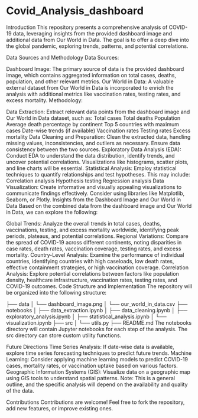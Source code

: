 # Covid_Analysis_dashboard

Introduction
This repository presents a comprehensive analysis of COVID-19 data, leveraging insights from the provided dashboard image and additional data from Our World in Data. The goal is to offer a deep dive into the global pandemic, exploring trends, patterns, and potential correlations.

Data Sources and Methodology
Data Sources:

Dashboard Image: The primary source of data is the provided dashboard image, which contains aggregated information on total cases, deaths, population, and other relevant metrics.
Our World in Data: A valuable external dataset from Our World in Data is incorporated to enrich the analysis with additional metrics like vaccination rates, testing rates, and excess mortality.
Methodology:

Data Extraction: Extract relevant data points from the dashboard image and Our World in Data dataset, such as:
Total cases
Total deaths
Population
Average death percentage by continent
Top 5 countries with maximum cases
Date-wise trends (if available)
Vaccination rates
Testing rates
Excess mortality
Data Cleaning and Preparation: Clean the extracted data, handling missing values, inconsistencies, and outliers as necessary. Ensure data consistency between the two sources.
Exploratory Data Analysis (EDA): Conduct EDA to understand the data distribution, identify trends, and uncover potential correlations. Visualizations like histograms, scatter plots, and line charts will be essential.
Statistical Analysis: Employ statistical techniques to quantify relationships and test hypotheses. This may include:
Correlation analysis
Hypothesis testing
Regression analysis
Data Visualization: Create informative and visually appealing visualizations to communicate findings effectively. Consider using libraries like Matplotlib, Seaborn, or Plotly.
Insights from the Dashboard Image and Our World in Data
Based on the combined data from the dashboard image and Our World in Data, we can explore the following:

Global Trends: Analyze the overall trends in total cases, deaths, vaccinations, testing, and excess mortality worldwide, identifying peak periods, plateaus, and potential correlations.
Regional Variations: Compare the spread of COVID-19 across different continents, noting disparities in case rates, death rates, vaccination coverage, testing rates, and excess mortality.
Country-Level Analysis: Examine the performance of individual countries, identifying countries with high caseloads, low death rates, effective containment strategies, or high vaccination coverage.
Correlation Analysis: Explore potential correlations between factors like population density, healthcare infrastructure, vaccination rates, testing rates, and COVID-19 outcomes.
Code Structure and Implementation
The repository will be organized into the following structure:

├── data
│   └── dashboard_image.png
│   └── our_world_in_data.csv
├── notebooks
│   ├── data_extraction.ipynb
│   ├── data_cleaning.ipynb
│   ├── exploratory_analysis.ipynb
│   ├── statistical_analysis.ipynb
│   └── visualization.ipynb
├── src
│   └── utils.py
├── README.md
The notebooks directory will contain Jupyter notebooks for each step of the analysis. The src directory can store custom utility functions.

Future Directions
Time Series Analysis: If date-wise data is available, explore time series forecasting techniques to predict future trends.
Machine Learning: Consider applying machine learning models to predict COVID-19 cases, mortality rates, or vaccination uptake based on various factors.
Geographic Information Systems (GIS): Visualize data on a geographic map using GIS tools to understand spatial patterns.
Note: This is a general outline, and the specific analysis will depend on the availability and quality of the data.

Contributions
Contributions are welcome! Feel free to fork the repository, add new features, or improve existing ones.
